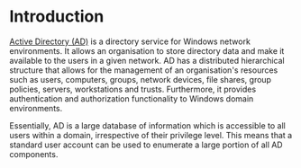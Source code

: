 # Introduction

[Active Directory (AD)](https://docs.microsoft.com/en-us/windows-server/identity/ad-ds/get-started/virtual-dc/active-directory-domain-services-overview) is a directory service for Windows network environments. It allows an organisation to store directory data and make it available to the users in a given network. AD has a distributed hierarchical structure that allows for the management of an organisation's resources such as users, computers, groups, network devices, file shares, group policies, servers, workstations and trusts. Furthermore, it provides authentication and authorization functionality to Windows domain environments. 

Essentially, AD is a large database of information which is accessible to all users within a domain, irrespective of their privilege level. This means that a standard user account can be used to enumerate a large portion of all AD components.
